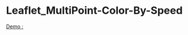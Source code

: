 # Leaflet_MultiPoint-Color-By-Speed

[Demo : ](https://somnuekm.github.io/Leaflet_MultiPoint-Color-By-Speed/multiPointColorBySpeed.html)
